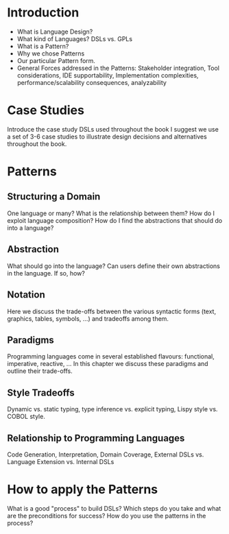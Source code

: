 Introduction
==============
* What is Language Design?
* What kind of Languages? DSLs vs. GPLs
* What is a Pattern?
* Why we chose Patterns
* Our particular Pattern form.
* General Forces addressed in the Patterns:
  Stakeholder integration, Tool considerations, IDE supportability,
  Implementation complexities, performance/scalability consequences,
  analyzability


Case Studies
===================
Introduce the case study DSLs used throughout the book 
I suggest we use a set of 3-6 case studies to illustrate
design decisions and alternatives throughout the book.


Patterns
=================

Structuring a Domain
----------------------------------

One language or many? What is the relationship between them? How do I
exploit language composition? How do I find the abstractions that should
do into a language?


Abstraction
--------------------------

What should go into the language? Can users define their own
abstractions in the language. If so, how? 


Notation
------------------------

Here we discuss the trade-offs between the various syntactic forms
(text, graphics, tables, symbols, ...) and tradeoffs among them.


Paradigms
------------------------

Programming languages come in several established flavours: functional,
imperative, reactive, ... In this chapter we discuss these paradigms and
outline their trade-offs.


Style Tradeoffs
---------------------
Dynamic vs. static typing, type inference vs. explicit typing,
Lispy style vs. COBOL style.


Relationship to Programming Languages
---------------------------------------------------
Code Generation, Interpretation, Domain Coverage, External DSLs
vs. Language Extension vs. Internal DSLs


How to apply the Patterns
=============================

What is a good "process" to build DSLs? Which steps do you take and
what are the preconditions for success? How do you use the patterns
in the process?